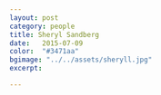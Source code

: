 ```yaml
---
layout: post
category: people
title: Sheryl Sandberg
date:   2015-07-09
color:  "#3471aa"
bgimage: "../../assets/sheryll.jpg"
excerpt:  

---
```


